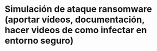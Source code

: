 # Simulación de ataque ransomware (aportar vídeos, documentación, hacer videos de como infectar en entorno seguro)